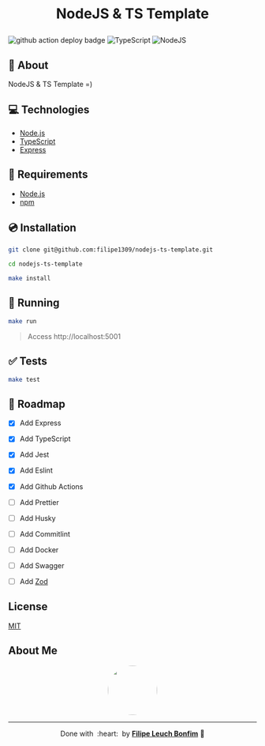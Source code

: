 
# <p align="center">NodeJS & TS Template</p>

![github action deploy badge](https://github.com/filipe1309/algoexpert-solutions/actions/workflows/tests.yaml/badge.svg?event=push)
<img src="https://img.shields.io/badge/Code-TypeScript-informational?style=flat-square&logo=typescript&color=3178C6" alt="TypeScript" />
<img src="https://img.shields.io/badge/Code-NodeJS-informational?style=flat-square&logo=node.js&color=339933" alt="NodeJS" />


## 💬 About

NodeJS & TS Template =)

## :computer: Technologies

- [Node.js](https://nodejs.org/en/)
- [TypeScript](https://www.typescriptlang.org/)
- [Express](https://expressjs.com/)

## :scroll: Requirements

- [Node.js](https://nodejs.org/en/)
- [npm](https://www.npmjs.com/)

## :cd: Installation

```sh
git clone git@github.com:filipe1309/nodejs-ts-template.git
```

```sh
cd nodejs-ts-template
```

```sh
make install
```

## :runner: Running

```sh
make run
```
> Access http://localhost:5001

## :white_check_mark: Tests

```sh
make test
```

## 📌 Roadmap

- [x] Add Express
- [x] Add TypeScript
- [x] Add Jest
- [x] Add Eslint
- [x] Add Github Actions
- [ ] Add Prettier
- [ ] Add Husky
- [ ] Add Commitlint
- [ ] Add Docker
- [ ] Add Swagger
- [ ] Add [Zod](https://zod.dev/)


<!-- 

## Contributing

Pull requests are welcome. For major changes, please open an issue first to discuss what you would like to change.

Please make sure to update tests as appropriate. -->

## License

[MIT](https://choosealicense.com/licenses/mit/)

## About Me

<p align="center">
    <a style="font-weight: bold" href="https://github.com/filipe1309/">
    <img style="border-radius:50%" width="100px; "src="https://github.com/filipe1309.png"/>
    </a>
</p>

---

<p align="center">
    Done with&nbsp;&nbsp;:heart:&nbsp;&nbsp;by <a style="font-weight: bold" href="https://github.com/filipe1309/">Filipe Leuch Bonfim</a> 🖖
</p>

